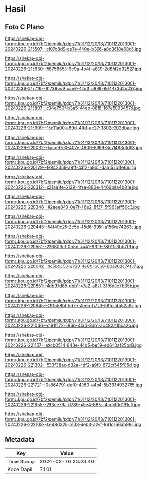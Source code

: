 # Hasil

## Foto C Plano

https://sirekap-obj-formc.kpu.go.id/7bf2/pemilu/pdpr/71/01/12/20/13/7101122013001-20240226-215507--c107c8d9-ce7e-440e-b396-a8d3618e68d5.jpg

https://sirekap-obj-formc.kpu.go.id/7bf2/pemilu/pdpr/71/01/12/20/13/7101122013001-20240226-215630--58758553-9c9a-4b4f-a839-2d8fd2d92527.jpg

https://sirekap-obj-formc.kpu.go.id/7bf2/pemilu/pdpr/71/01/12/20/13/7101122013001-20240226-215719--61738cc9-cae6-42d3-a849-8d4483d2c238.jpg

https://sirekap-obj-formc.kpu.go.id/7bf2/pemilu/pdpr/71/01/12/20/13/7101122013001-20240226-215807--c34e750f-b3a5-44eb-88f8-167e5093457d.jpg

https://sirekap-obj-formc.kpu.go.id/7bf2/pemilu/pdpr/71/01/12/20/13/7101122013001-20240226-215909--13e11a00-a69d-41fd-ac27-3802c202dbac.jpg

https://sirekap-obj-formc.kpu.go.id/7bf2/pemilu/pdpr/71/01/12/20/13/7101122013001-20240226-220032--5ace97e3-407e-4909-8399-8c7f483dfd93.jpg

https://sirekap-obj-formc.kpu.go.id/7bf2/pemilu/pdpr/71/01/12/20/13/7101122013001-20240226-220129--fe842359-a8ff-43f2-a9d5-daa153b1fe66.jpg

https://sirekap-obj-formc.kpu.go.id/7bf2/pemilu/pdpr/71/01/12/20/13/7101122013001-20240226-220312--c21aa1fe-6129-4fee-880e-4469b8a4b81e.jpg

https://sirekap-obj-formc.kpu.go.id/7bf2/pemilu/pdpr/71/01/12/20/13/7101122013001-20240226-220348--82aee840-0e7f-46e2-8f27-5f963aff50c3.jpg

https://sirekap-obj-formc.kpu.go.id/7bf2/pemilu/pdpr/71/01/12/20/13/7101122013001-20240226-220445--54f49c25-2c5b-45d6-995f-a156ca74263c.jpg

https://sirekap-obj-formc.kpu.go.id/7bf2/pemilu/pdpr/71/01/12/20/13/7101122013001-20240226-220551--226803cf-0b5d-4a41-93f9-78011c3bb7f9.jpg

https://sirekap-obj-formc.kpu.go.id/7bf2/pemilu/pdpr/71/01/12/20/13/7101122013001-20240226-220642--3c5b9c58-e7d0-4e00-b0b8-b6a98dc74f07.jpg

https://sirekap-obj-formc.kpu.go.id/7bf2/pemilu/pdpr/71/01/12/20/13/7101122013001-20240226-220851--4db97d89-dbb1-47a2-a87f-31f6d0e7b35b.jpg

https://sirekap-obj-formc.kpu.go.id/7bf2/pemilu/pdpr/71/01/12/20/13/7101122013001-20240226-220945--291558bf-5d7e-4eeb-b723-58fcd4552a95.jpg

https://sirekap-obj-formc.kpu.go.id/7bf2/pemilu/pdpr/71/01/12/20/13/7101122013001-20240226-221046--c191f172-586b-41a4-8ab1-ac482a0bca2b.jpg

https://sirekap-obj-formc.kpu.go.id/7bf2/pemilu/pdpr/71/01/12/20/13/7101122013001-20240226-221157--a9cb0514-843e-44d5-be59-ed640af25bd8.jpg

https://sirekap-obj-formc.kpu.go.id/7bf2/pemilu/pdpr/71/01/12/20/13/7101122013001-20240226-221302--533f38ac-d32a-4df2-a9f0-672cf545f05d.jpg

https://sirekap-obj-formc.kpu.go.id/7bf2/pemilu/pdpr/71/01/12/20/13/7101122013001-20240226-221721--0e864791-def0-4960-a4b4-5b3934932785.jpg

https://sirekap-obj-formc.kpu.go.id/7bf2/pemilu/pdpr/71/01/12/20/13/7101122013001-20240226-221955--293ce79a-0789-45e4-887a-4cdef0d191c0.jpg

https://sirekap-obj-formc.kpu.go.id/7bf2/pemilu/pdpr/71/01/12/20/13/7101122013001-20240226-222108--0e48d32b-a133-4eb3-a2ef-861ce56ab98d.jpg


## Metadata

| Key        | Value               |
| ---------- | ------------------- |
| Time Stamp | 2024-02-26 23:03:46 |
| Kode Dapil | 7101                |



